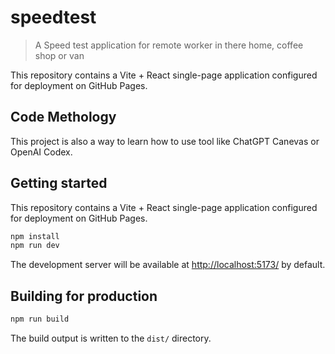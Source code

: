# speedtest

> A Speed test application for remote worker in there home, coffee shop or van


This repository contains a Vite + React single-page application configured for deployment on GitHub Pages.

## Code Methology
This project is also a way to learn how to use tool like ChatGPT Canevas or OpenAI Codex. 

## Getting started

This repository contains a Vite + React single-page application configured for deployment on GitHub Pages.

```bash
npm install
npm run dev
```

The development server will be available at <http://localhost:5173/> by default.

## Building for production

```bash
npm run build
```

The build output is written to the `dist/` directory.
